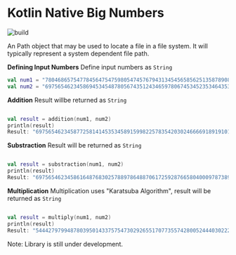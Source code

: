# Kotlin Native Big Numbers

![build](https://github.com/kavanmevada/kotlin-native-bignum/workflows/Build/badge.svg)

An Path object that may be used to locate a file in a file system. It will typically represent a system dependent file path.

**Defining Input Numbers**
Define input numbers as `String`
<div class="sample" markdown="1" theme="idea" data-highlight-only>

```kotlin
val num1 = "78046865754778456475475980547457679431345456585625135878908573463453465686956"  
val num2 = "6975654623458694534548780567435124346597806745345235346435324534565664356456568534565686567"
```
</div>

**Addition**
Result willbe  returned as `String`
<div class="sample" markdown="1" theme="idea" data-highlight-only>

```kotlin

val result = addition(num1, num2)
println(result)
Result: "6975654623458772581414535345891599822578354203024666691891910159701543265030031988031373523" 
 ```
</div>
 
**Substraction**
Result will be returned as `String`
<div class="sample" markdown="1" theme="idea" data-highlight-only>

```kotlin

val result = substraction(num1, num2)
println(result)
Result: "6975654623458616487683025788978648870617259287665804000978738909429785447883105081099999611"
 ```
</div>

**Multiplication**
Multiplication uses "Karatsuba Algorithm", result will be returned as `String`
<div class="sample" markdown="1" theme="idea" data-highlight-only>

```kotlin

val result = multiply(num1, num2)
println(result)
Result: "544427979948780395014337575473029265517077355742800524440302228778935731766132782249279951852943609042631843014153751431657177807472118352772633375657094811210436320052"
 ```
</div>

Note: Library is still under development.
